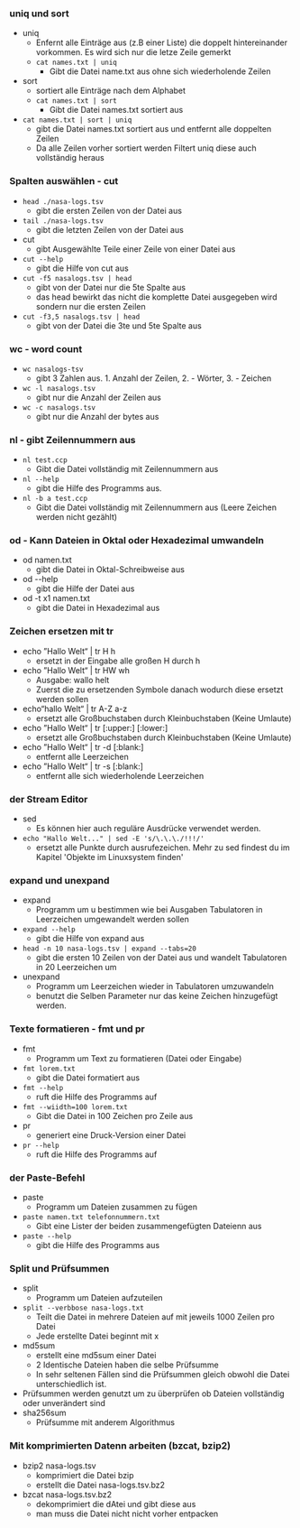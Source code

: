 ### uniq und sort
  * uniq
    * Enfernt alle Einträge aus (z.B einer Liste) die doppelt hintereinander vorkommen. Es wird sich nur die letze Zeile gemerkt
    * `cat names.txt | uniq`
      * Gibt die Datei name.txt aus ohne sich wiederholende Zeilen
  * sort
    * sortiert alle Einträge nach dem Alphabet
    * `cat names.txt | sort`
      * Gibt die Datei names.txt sortiert aus
  * `cat names.txt | sort | uniq`
    * gibt die Datei names.txt sortiert aus und entfernt alle doppelten Zeilen
    * Da alle Zeilen vorher sortiert werden Filtert uniq diese auch vollständig heraus

### Spalten auswählen - cut
  * `head ./nasa-logs.tsv`
    * gibt die ersten Zeilen von der Datei aus
  * `tail ./nasa-logs.tsv`
    * gibt die letzten Zeilen von der Datei aus
  * cut
    * gibt Ausgewählte Teile einer Zeile von einer Datei aus
  * `cut --help`
    * gibt die Hilfe von cut aus
  * `cut -f5 nasalogs.tsv | head`
    * gibt von der Datei nur die 5te Spalte aus
    * das head bewirkt das nicht die komplette Datei ausgegeben wird sondern nur die ersten Zeilen
  * `cut -f3,5 nasalogs.tsv | head`
    * gibt von der Datei die 3te und 5te Spalte aus

### wc - word count
  * `wc nasalogs-tsv`
    * gibt 3 Zahlen aus. 1. Anzahl der Zeilen, 2. - Wörter, 3. - Zeichen
  * `wc -l nasalogs.tsv`
    * gibt nur die Anzahl der Zeilen aus
  * `wc -c nasalogs.tsv`
    * gibt nur die Anzahl der  bytes aus

### nl - gibt Zeilennummern aus
  * `nl test.ccp`
    * Gibt die Datei vollständig mit Zeilennummern aus
  * `nl --help`
    * gibt die Hilfe des Programms aus.
  * `nl -b a test.ccp`
    * Gibt die Datei vollständig mit Zeilennummern aus (Leere Zeichen werden nicht gezählt)

### od - Kann Dateien in Oktal oder Hexadezimal umwandeln
  * od namen.txt
    * gibt die Datei in Oktal-Schreibweise aus
  * od --help
    * gibt die Hilfe der Datei aus
  * od -t x1 namen.txt
    * gibt die Datei in Hexadezimal aus

### Zeichen ersetzen mit tr
  * echo ”Hallo Welt“ | tr H h
    * ersetzt in der Eingabe alle großen H durch h
  * echo ”Hallo Welt“ | tr HW wh 
    * Ausgabe: wallo helt
    * Zuerst die zu ersetzenden Symbole danach wodurch diese ersetzt werden sollen
  * echo“hallo Welt“ | tr A-Z a-z
    * ersetzt alle Großbuchstaben durch Kleinbuchstaben (Keine Umlaute)
  * echo ”Hallo Welt“ | tr [:upper:] [:lower:]
    * ersetzt alle Großbuchstaben durch Kleinbuchstaben (Keine Umlaute)
  * echo ”Hallo Welt“ | tr -d [:blank:]
    * entfernt alle Leerzeichen
  * echo ”Hallo Welt“ | tr -s [:blank:]
    * entfernt alle sich wiederholende Leerzeichen

### der Stream Editor
  * sed
    * Es können hier auch reguläre Ausdrücke verwendet werden.
  * `echo "Hallo Welt..." | sed -E 's/\.\.\./!!!/'`
    * ersetzt alle Punkte durch ausrufezeichen. Mehr zu sed findest du im Kapitel 'Objekte im Linuxsystem finden'

### expand und unexpand
  * expand 
    * Programm um u bestimmen wie bei Ausgaben Tabulatoren in Leerzeichen umgewandelt werden sollen
  * `expand --help`
    * gibt die Hilfe von expand aus
  * `head -n 10 nasa-logs.tsv | expand --tabs=20`
    * gibt die ersten 10 Zeilen von der Datei aus und wandelt Tabulatoren in 20 Leerzeichen um
  * unexpand
    * Programm um Leerzeichen wieder in Tabulatoren umzuwandeln
    * benutzt die Selben Parameter nur das keine Zeichen hinzugefügt werden.

### Texte formatieren - fmt und pr
  * fmt
    * Programm um Text zu formatieren (Datei oder Eingabe)
  * `fmt lorem.txt`
    * gibt die Datei formatiert aus
  * `fmt --help`
    * ruft die Hilfe des Programms auf
  * `fmt --wiidth=100 lorem.txt`
    * Gibt die Datei in 100 Zeichen pro Zeile aus
  * pr 
    * generiert eine Druck-Version einer Datei
  * `pr --help`
    * ruft die Hilfe des Programms auf

### der Paste-Befehl
  * paste
    * Programm um Dateien zusammen zu fügen
  * `paste namen.txt telefonnummern.txt`
    * Gibt eine Lister der beiden zusammengefügten Dateienn aus
  * `paste --help`
    * gibt die Hilfe des Programms aus

### Split und Prüfsummen
  * split
    * Programm um Dateien aufzuteilen
  * `split --verbbose nasa-logs.txt`
    * Teilt die Datei in mehrere Dateien auf mit jeweils 1000 Zeilen pro Datei
    * Jede erstellte Datei beginnt mit x
  * md5sum
    * erstellt eine md5sum einer Datei
    * 2 Identische Dateien haben die selbe Prüfsumme
    * In sehr seltenen Fällen sind die Prüfsummen gleich obwohl die Datei unterschiedlich ist.
  * Prüfsummen werden genutzt um zu überprüfen ob Dateien vollständig oder unverändert sind
  * sha256sum
    * Prüfsumme mit anderem Algorithmus

### Mit komprimierten Datenn arbeiten (bzcat, bzip2)
  * bzip2 nasa-logs.tsv
    * komprimiert die Datei bzip
    * erstellt die Datei nasa-logs.tsv.bz2
  * bzcat nasa-logs.tsv.bz2
    * dekomprimiert die dAtei und gibt diese aus
    * man muss die Datei nicht nicht vorher entpacken
